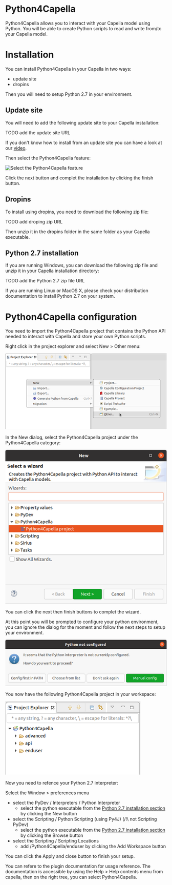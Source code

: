 # Python4Capella
Python4Capella allows you to interact with your Capella model using Python. You will be able to create Python scripts to read and write from/to your Capella model.

# Installation
You can install Python4Capella in your Capella in two ways:
* update site
* dropins

Then you will need to setup Python 2.7 in your environment.

## Update site
You will need to add the following update site to your Capella installation:

TODO add the update site URL

If you don't know how to install from an update site you can have a look at our [video](https://www.youtube.com/watch?v=qYTrO7THer0).

Then select the Python4Capella feature:

![Select the Python4Capella feature](https://raw.githubusercontent.com/labs4capella/python4capella/master/README/Install.png)

Click the next button and complet the installation by clicking the finish button.

## Dropins
To install using dropins, you need to download the following zip file:

TODO add droping zip URL

Then unzip it in the dropins folder in the same folder as your Capella executable.

## Python 2.7 installation

If you are running Windows, you can download the following zip file and unzip it in your Capella installation directory:

TODO add the Python 2.7 zip file URL

If you are running Linux or MacOS X, please check your distribution documentation to install Python 2.7 on your system.

# Python4Capella configuration
You need to import the Python4Capella project that contains the Python API needed to interact with Capella and store your own Python scripts.

Right click in the project explorer and select New > Other menu:

![Right click in the project explorer and select New > Other](https://raw.githubusercontent.com/labs4capella/python4capella/master/README/import-Python4Capella-01.png)

In the New dialog, select the Python4Capella project under the Python4Capella category:

![Select the Python4Capella project](https://raw.githubusercontent.com/labs4capella/python4capella/master/README/import-Python4Capella-02.png)

You can click the next then finish buttons to complet the wizard.

At this point you will be prompted to configure your python environment, you can ignore the dialog for the moment and follow the next steps to setup your environment.

![Python4Capella project content](https://raw.githubusercontent.com/labs4capella/python4capella/master/README/import-Python4Capella-03.png)

You now have the following Python4Capella project in your workspace:

![Python4Capella project content](https://raw.githubusercontent.com/labs4capella/python4capella/master/README/import-Python4Capella-04.png)

Now you need to refence your Python 2.7 interpreter:

Select the Window > preferences menu
  - select the PyDev / Interpreters / Python Interpreter
    - select the python executable from the [Python 2.7 installation section](#python-27-installation) by clicking the New button
  - select the Scripting / Python Scripting (using Py4J) (/!\ not Scripting PyDev)
    - select the python executable from the [Python 2.7 installation section](#python-27-installation) by clicking the Browse button
  - select the Scripting / Scripting Locations
    - add /Python4Capella/enduser by clicking the Add Workspace button

You can click the Apply and close button to finish your setup.

You can refere to the plugin documentation for usage reference. The documentation is accessible by using the Help > Help contents menu from capella, then on the right tree, you can select Python4Capella.
